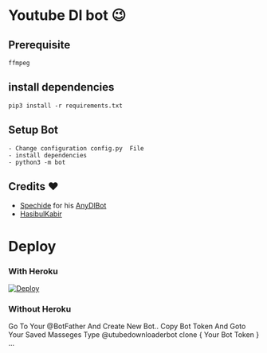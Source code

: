 # Youtube Dl bot 😉
## Prerequisite
    ffmpeg
  
    
## install dependencies
    pip3 install -r requirements.txt


## Setup Bot
    - Change configuration config.py  File
    - install dependencies
    - python3 -m bot
    
## Credits ❤️
* [Spechide](https://telegram.dog/SpEcHIDe) for his [AnyDlBot](https://github.com/SpEcHiDe/AnyDLBot)
* [HasibulKabir](https://telegram.dog/HasibulKabir)

# Deploy 
### With Heroku
[![Deploy](https://www.herokucdn.com/deploy/button.svg)](https://heroku.com/deploy?template=https://github.com/Damantha126/Youtube-Downloader-Bot/)

### Without Heroku

Go To Your @BotFather And Create New Bot.. Copy Bot Token And Goto Your Saved Masseges Type @utubedownloaderbot clone { Your Bot Token } ...
